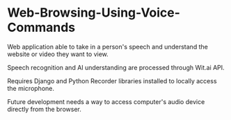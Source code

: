# Web-Browsing-Using-Voice-Commands
Web application able to take in a person's speech and understand the website or video they want to view.

Speech recognition and AI understanding are processed through Wit.ai API.

Requires Django and Python Recorder libraries installed to locally access the microphone.

Future development needs a way to access computer's audio device directly from the browser.
